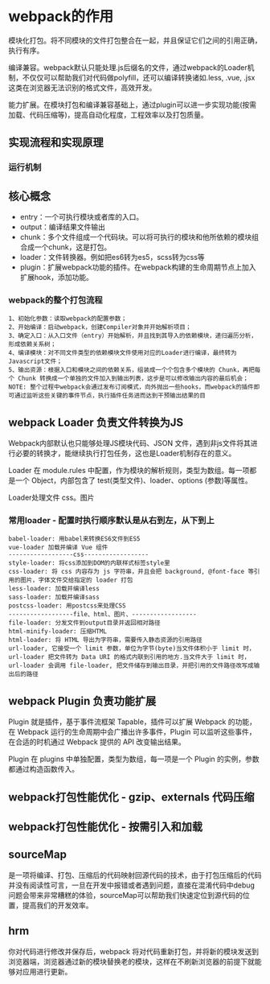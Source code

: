 # webpack的作用
模块化打包。将不同模块的文件打包整合在一起，并且保证它们之间的引用正确，执行有序。

编译兼容。webpack默认只能处理.js后缀名的文件，通过webpack的Loader机制，不仅仅可以帮助我们对代码做polyfill，还可以编译转换诸如.less, .vue, .jsx这类在浏览器无法识别的格式文件，高效开发。

能力扩展。在模块打包和编译兼容基础上，通过plugin可以进一步实现功能(按需加载、代码压缩等)，提高自动化程度，工程效率以及打包质量。
## 实现流程和实现原理
### 运行机制
## 核心概念
- entry：一个可执行模块或者库的入口。
- output：编译结果文件输出
- chunk：多个文件组成一个代码块。可以将可执行的模块和他所依赖的模块组合成一个chunk，这是打包。
- loader：文件转换器。例如把es6转为es5，scss转为css等
- plugin：扩展webpack功能的插件。在webpack构建的生命周期节点上加入扩展hook，添加功能。
### webpack的整个打包流程
	1、初始化参数：读取webpack的配置参数；
	2、开始编译：启动webpack，创建Compiler对象并开始解析项目；
	3、确定入口：从入口文件（entry）开始解析，并且找到其导入的依赖模块，递归遍历分析，形成依赖关系树；
	4、编译模块：对不同文件类型的依赖模块文件使用对应的Loader进行编译，最终转为Javascript文件；
	5、输出资源：根据⼊⼝和模块之间的依赖关系，组装成⼀个个包含多个模块的 Chunk，再把每个 Chunk 转换成⼀个单独的⽂件加⼊到输出列表，这步是可以修改输出内容的最后机会；
	NOTE: 整个过程中webpack会通过发布订阅模式，向外抛出一些hooks，而webpack的插件即可通过监听这些关键的事件节点，执行插件任务进而达到干预输出结果的目
## webpack Loader 负责文件转换为JS
Webpack内部默认也只能够处理JS模块代码、JSON 文件，遇到非js文件将其进行必要的转换才，能继续执行打包任务，这也是Loader机制存在的意义。

Loader 在 module.rules 中配置，作为模块的解析规则，类型为数组。每一项都是一个 Object，内部包含了 test(类型文件)、loader、options (参数)等属性。

Loader处理文件 css。图片
### 常用loader - 配置时执行顺序默认是从右到左，从下到上
 	babel-loader: 用babel来转换ES6文件到ES5
	vue-loader 加载并编译 Vue 组件
	------------------css------------------
 	style-loader: 将css添加到DOM的内联样式标签style里
 	css-loader: 将 css 内容存为 js 字符串，并且会把 background, @font-face 等引用的图片，字体文件交给指定的 loader 打包
    less-loader: 加载并编译less
 	sass-loader: 加载并编译sass
 	postcss-loader: 用postcss来处理CSS
	------------------file、html、图片、------------------
 	file-loader: 分发文件到output目录并返回相对路径
 	html-minify-loader: 压缩HTML
	html-loader: 将 HTML 导出为字符串，需要传入静态资源的引用路径
 	url-loader, 它接受一个 limit 参数，单位为字节(byte)当文件体积小于 limit 时，url-loader 把文件转为 Data URI 的格式内联到引用的地方.当文件大于 limit 时，url-loader 会调用 file-loader, 把文件储存到输出目录，并把引用的文件路径改写成输出后的路径
## webpack Plugin 负责功能扩展
Plugin 就是插件，基于事件流框架 Tapable，插件可以扩展 Webpack 的功能，在 Webpack 运行的生命周期中会广播出许多事件，Plugin 可以监听这些事件，在合适的时机通过 Webpack 提供的 API 改变输出结果。

Plugin 在 plugins 中单独配置，类型为数组，每一项是一个 Plugin 的实例，参数都通过构造函数传入。
## webpack打包性能优化 - gzip、externals 代码压缩
## webpack打包性能优化 - 按需引入和加载

## sourceMap
是一项将编译、打包、压缩后的代码映射回源代码的技术，由于打包压缩后的代码并没有阅读性可言，一旦在开发中报错或者遇到问题，直接在混淆代码中debug问题会带来非常糟糕的体验，sourceMap可以帮助我们快速定位到源代码的位置，提高我们的开发效率。
## hrm
你对代码进行修改并保存后，webpack 将对代码重新打包，并将新的模块发送到浏览器端，浏览器通过新的模块替换老的模块，这样在不刷新浏览器的前提下就能够对应用进行更新。


